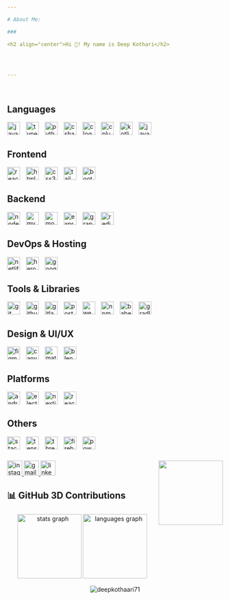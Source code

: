 ```yaml
---

# About Me:  

###

<h2 align="center">Hi 👋! My name is Deep Kothari</h2>




---
```


<br clear="both">

## Languages
<div align="left">
  <img src="https://cdn.jsdelivr.net/gh/devicons/devicon/icons/javascript/javascript-original.svg" height="30" alt="javascript logo" />
  <img width="6" />
  <img src="https://skillicons.dev/icons?i=ts" height="30" alt="typescript logo" />
  <img width="6" />
  <img src="https://skillicons.dev/icons?i=py" height="30" alt="python logo" />
  <img width="6" />
  <img src="https://cdn.jsdelivr.net/gh/devicons/devicon/icons/csharp/csharp-original.svg" height="30" alt="csharp logo" />
  <img width="6" />
  <img src="https://cdn.jsdelivr.net/gh/devicons/devicon/icons/c/c-original.svg" height="30" alt="c logo" />
  <img width="6" />
  <img src="https://cdn.jsdelivr.net/gh/devicons/devicon/icons/cplusplus/cplusplus-original.svg" height="30" alt="cplusplus logo" />
  <img width="6" />
  <img src="https://cdn.simpleicons.org/kotlin/7F52FF" height="30" alt="kotlin logo" />
  <img width="6" />
  <img src="https://skillicons.dev/icons?i=java" height="30" alt="java logo" />
</div>

## Frontend
<div align="left">
  <img src="https://skillicons.dev/icons?i=react" height="30" alt="react logo" />
  <img width="6" />
  <img src="https://cdn.jsdelivr.net/gh/devicons/devicon/icons/html5/html5-original.svg" height="30" alt="html5 logo" />
  <img width="6" />
  <img src="https://cdn.jsdelivr.net/gh/devicons/devicon/icons/css3/css3-original.svg" height="30" alt="css3 logo" />
  <img width="6" />
  <img src="https://skillicons.dev/icons?i=tailwind" height="30" alt="tailwindcss logo" />
  <img width="6" />
  <img src="https://cdn.simpleicons.org/bootstrap/7952B3" height="30" alt="bootstrap logo" />
</div>

## Backend
<div align="left">
  <img src="https://skillicons.dev/icons?i=nodejs" height="30" alt="nodejs logo" />
  <img width="6" />
  <img src="https://cdn.simpleicons.org/mysql/4479A1" height="30" alt="mysql logo" />
  <img width="6" />
  <img src="https://cdn.simpleicons.org/mongodb/47A248" height="30" alt="mongodb logo" />
  <img width="6" />
  <img src="https://skillicons.dev/icons?i=express" height="30" alt="express logo" />
  <img width="6" />
  <img src="https://skillicons.dev/icons?i=graphql" height="30" alt="graphql logo" />
  <img width="6" />
  <img src="https://skillicons.dev/icons?i=redis" height="30" alt="redis logo" />
</div>

## DevOps & Hosting
<div align="left">
  <img src="https://cdn.simpleicons.org/netlify/00C7B7" height="30" alt="netlify logo" />
  <img width="6" />
  <img src="https://cdn.simpleicons.org/heroku/430098" height="30" alt="heroku logo" />
  <img width="6" />
  <img src="https://cdn.simpleicons.org/googlecloud/4285F4" height="30" alt="googlecloud logo" />
</div>

## Tools & Libraries
<div align="left">
  <img src="https://skillicons.dev/icons?i=git" height="30" alt="git logo" />
  <img width="6" />
  <img src="https://skillicons.dev/icons?i=github" height="30" alt="github logo" />
  <img width="6" />
  <img src="https://skillicons.dev/icons?i=gitlab" height="30" alt="gitlab logo" />
  <img width="6" />
  <img src="https://skillicons.dev/icons?i=postman" height="30" alt="postman logo" />
  <img width="6" />
  <img src="https://skillicons.dev/icons?i=webpack" height="30" alt="webpack logo" />
  <img width="6" />
  <img src="https://cdn.simpleicons.org/npm/CB3837" height="30" alt="npm logo" />
  <img width="6" />
  <img src="https://cdn.simpleicons.org/babel/F9DC3E" height="30" alt="babel logo" />
  <img width="6" />
  <img src="https://skillicons.dev/icons?i=gradle" height="30" alt="gradle logo" />
</div>

## Design & UI/UX
<div align="left">
  <img src="https://cdn.simpleicons.org/figma/F24E1E" height="30" alt="figma logo" />
  <img width="6" />
  <img src="https://cdn.simpleicons.org/canva/3B45D6" height="30" alt="canva logo" />
  <img width="6" />
  <img src="https://skillicons.dev/icons?i=materialui" height="30" alt="materialui logo" />
  <img width="6" />
  <img src="https://skillicons.dev/icons?i=blender" height="30" alt="blender logo" />
</div>

## Platforms
<div align="left">
  <img src="https://cdn.simpleicons.org/androidstudio/3DDC84" height="30" alt="androidstudio logo" />
  <img width="6" />
  <img src="https://skillicons.dev/icons?i=electron" height="30" alt="electron logo" />
  <img width="6" />
  <img src="https://skillicons.dev/icons?i=nextjs" height="30" alt="nextjs logo" />
  <img width="6" />
  <img src="https://skillicons.dev/icons?i=react" height="30" alt="react logo" />
</div>

## Others
<div align="left">
  <img src="https://cdn.simpleicons.org/stackoverflow/FE7A16" height="30" alt="stackoverflow logo" />
  <img width="6" />
  <img src="https://skillicons.dev/icons?i=tensorflow" height="30" alt="tensorflow logo" />
  <img width="6" />
  <img src="https://skillicons.dev/icons?i=threejs" height="30" alt="threejs logo" />
  <img width="6" />
  <img src="https://skillicons.dev/icons?i=firebase" height="30" alt="firebase logo" />
  <img width="6" />
  <img src="https://skillicons.dev/icons?i=powershell" height="30" alt="powershell logo" />
</div>


###

<img align="right" height="150" src="https://media1.giphy.com/media/bGgsc5mWoryfgKBx1u/200w.gif?cid=82a1493bdtxms33y8rifl3krztqtn2xx000m76onvv08762l&ep=v1_gifs_related&rid=200w.gif&ct=g"  />

###

<div align="left">
  <a href="https://www.instagram.com/deep.kothari.71" target="_blank">
    <img src="https://img.shields.io/static/v1?message=Instagram&logo=instagram&label=&color=E4405F&logoColor=white&labelColor=&style=for-the-badge" height="35" alt="instagram logo"  />
  </a>
  <a href="mailto:deepkothari71@gmail.com" target="_blank">
    <img src="https://img.shields.io/static/v1?message=Gmail&logo=gmail&label=&color=D14836&logoColor=white&labelColor=&style=for-the-badge" height="35" alt="gmail logo"  />
  </a>
  <a href="https://www.linkedin.com/in/deepkothari1/" target="_blank">
    <img src="https://img.shields.io/static/v1?message=LinkedIn&logo=linkedin&label=&color=0077B5&logoColor=white&labelColor=&style=for-the-badge" height="35" alt="linkedin logo"  />
  </a>
</div>

## 📊 GitHub 3D Contributions
###

<div align="center">
  <img src="https://github-readme-stats.vercel.app/api?username=deepkothari71&hide_title=false&hide_rank=false&show_icons=true&include_all_commits=true&count_private=true&disable_animations=false&theme=dark&locale=en&hide_border=true" height="150" alt="stats graph"  />
  <img src="https://github-readme-stats.vercel.app/api/top-langs?username=deepkothari71&locale=en&hide_title=false&layout=compact&card_width=320&langs_count=8&theme=dark&hide_border=true" height="150" alt="languages graph"  />
</div>
<p align="center"><img align="center" src="https://github-readme-streak-stats.herokuapp.com/?user=deepkothari71&theme=dark&hide_border=true" alt="deepkothaari71" /></p>
